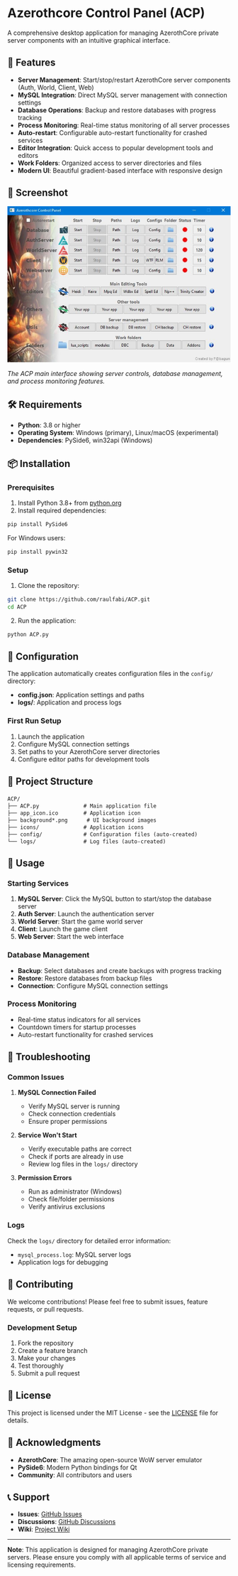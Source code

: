 # Azerothcore Control Panel (ACP)

A comprehensive desktop application for managing AzerothCore private server components with an intuitive graphical interface.

## 🚀 Features

- **Server Management**: Start/stop/restart AzerothCore server components (Auth, World, Client, Web)
- **MySQL Integration**: Direct MySQL server management with connection settings
- **Database Operations**: Backup and restore databases with progress tracking
- **Process Monitoring**: Real-time status monitoring of all server processes
- **Auto-restart**: Configurable auto-restart functionality for crashed services
- **Editor Integration**: Quick access to popular development tools and editors
- **Work Folders**: Organized access to server directories and files
- **Modern UI**: Beautiful gradient-based interface with responsive design

## 📸 Screenshot

![ACP Main Window](https://github.com/raulfabi/ACP/raw/main/screenshots/acp-main-window.png)

*The ACP main interface showing server controls, database management, and process monitoring features.*

## 🛠️ Requirements

- **Python**: 3.8 or higher
- **Operating System**: Windows (primary), Linux/macOS (experimental)
- **Dependencies**: PySide6, win32api (Windows)

## 📦 Installation

### Prerequisites

1. Install Python 3.8+ from [python.org](https://python.org)
2. Install required dependencies:

```bash
pip install PySide6
```

For Windows users:
```bash
pip install pywin32
```

### Setup

1. Clone the repository:
```bash
git clone https://github.com/raulfabi/ACP.git
cd ACP
```

2. Run the application:
```bash
python ACP.py
```

## 🔧 Configuration

The application automatically creates configuration files in the `config/` directory:

- **config.json**: Application settings and paths
- **logs/**: Application and process logs

### First Run Setup

1. Launch the application
2. Configure MySQL connection settings
3. Set paths to your AzerothCore server directories
4. Configure editor paths for development tools

## 📁 Project Structure

```
ACP/
├── ACP.py              # Main application file
├── app_icon.ico        # Application icon
├── background*.png      # UI background images
├── icons/              # Application icons
├── config/             # Configuration files (auto-created)
└── logs/               # Log files (auto-created)
```

## 🎯 Usage

### Starting Services

1. **MySQL Server**: Click the MySQL button to start/stop the database server
2. **Auth Server**: Launch the authentication server
3. **World Server**: Start the game world server
4. **Client**: Launch the game client
5. **Web Server**: Start the web interface

### Database Management

- **Backup**: Select databases and create backups with progress tracking
- **Restore**: Restore databases from backup files
- **Connection**: Configure MySQL connection settings

### Process Monitoring

- Real-time status indicators for all services
- Countdown timers for startup processes
- Auto-restart functionality for crashed services

## 🚨 Troubleshooting

### Common Issues

1. **MySQL Connection Failed**
   - Verify MySQL server is running
   - Check connection credentials
   - Ensure proper permissions

2. **Service Won't Start**
   - Verify executable paths are correct
   - Check if ports are already in use
   - Review log files in the `logs/` directory

3. **Permission Errors**
   - Run as administrator (Windows)
   - Check file/folder permissions
   - Verify antivirus exclusions

### Logs

Check the `logs/` directory for detailed error information:
- `mysql_process.log`: MySQL server logs
- Application logs for debugging

## 🤝 Contributing

We welcome contributions! Please feel free to submit issues, feature requests, or pull requests.

### Development Setup

1. Fork the repository
2. Create a feature branch
3. Make your changes
4. Test thoroughly
5. Submit a pull request

## 📄 License

This project is licensed under the MIT License - see the [LICENSE](LICENSE) file for details.

## 🙏 Acknowledgments

- **AzerothCore**: The amazing open-source WoW server emulator
- **PySide6**: Modern Python bindings for Qt
- **Community**: All contributors and users

## 📞 Support

- **Issues**: [GitHub Issues](https://github.com/raulfabi/ACP/issues)
- **Discussions**: [GitHub Discussions](https://github.com/raulfabi/ACP/discussions)
- **Wiki**: [Project Wiki](https://github.com/raulfabi/ACP/wiki)

---

**Note**: This application is designed for managing AzerothCore private servers. Please ensure you comply with all applicable terms of service and licensing requirements.
